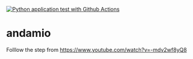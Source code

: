[![Python application test with Github Actions](https://github.com/anuarmenco/andamio/actions/workflows/main.yml/badge.svg)](https://github.com/anuarmenco/andamio/actions/workflows/main.yml)

# andamio
Folllow the step from https://www.youtube.com/watch?v=-mdv2wf8yQ8

